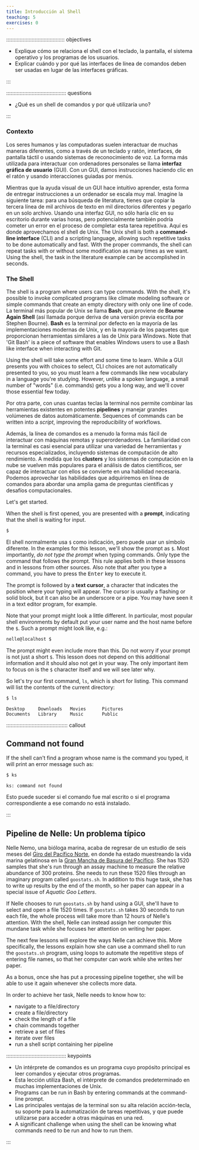 ```yaml
---
title: Introducción al Shell
teaching: 5
exercises: 0
---
```


::::::::::::::::::::::::::::::::::::::: objectives

- Explique cómo se relaciona el shell con el teclado, la pantalla, el sistema operativo y los programas de los usuarios.
- Explicar cuándo y por qué las interfaces de línea de comandos deben ser usadas en lugar de las interfaces gráficas.

:::

:::::::::::::::::::::::::::::::::::::::: questions

- ¿Qué es un shell de comandos y por qué utilizaría uno?

:::

### Contexto

Los seres humanos y las computadoras suelen interactuar de muchas maneras diferentes, como a través de un teclado y ratón, interfaces, de pantalla táctil o usando sistemas de reconocimiento de voz. La forma más utilizada para interactuar con ordenadores personales se llama **interfaz gráfica de usuario** (GUI). Con un GUI, damos instrucciones haciendo clic en el ratón y usando interacciones guiadas por menús.

Mientras que la ayuda visual de un GUI hace intuitivo aprender, esta forma de entregar instrucciones a un ordenador se escala muy mal. Imagine la siguiente tarea: para una búsqueda de literatura, tienes que copiar la tercera línea de mil archivos de texto en mil directorios diferentes y pegarlo en un solo archivo. Usando una interfaz GUI, no sólo haría clic en su escritorio durante varias horas, pero potencialmente también podría cometer un error en el proceso de completar esta tarea repetitiva. Aquí es donde aprovechamos el shell de Unix. The Unix shell is both a **command-line interface** (CLI) and a scripting language, allowing such repetitive tasks to be done automatically and fast. With the proper commands, the shell can repeat tasks with or without some modification as many times as we want. Using the shell, the task in the literature example can be accomplished in seconds.

### The Shell

The shell is a program where users can type commands. With the shell, it's possible to invoke complicated programs like climate modeling software or simple commands that create an empty directory with only one line of code. La terminal más popular de Unix se llama **Bash**, que proviene de **Bourne Again Shell** (así llamada porque deriva de una versión previa escrita por Stephen Bourne). **Bash** es la terminal por defecto en la mayoría de las implementaciones modernas de Unix, y en la mayoría de los paquetes que proporcionan herramientas similares a las de Unix para Windows. Note that 'Git Bash' is a piece of software that enables Windows users to use a Bash like interface when interacting with Git.

Using the shell will take some effort and some time to learn. While a GUI presents you with choices to select, CLI choices are not automatically presented to you, so you must learn a few commands like new vocabulary in a language you're studying. However, unlike a spoken language, a small number of "words" (i.e. commands) gets you a long way, and we'll cover those essential few today.

Por otra parte, con unas cuantas teclas la terminal nos permite combinar las herramientas existentes en potentes **pipelines** y manejar grandes volúmenes de datos automáticamente. Sequences of commands can be written into a *script*, improving the reproducibility of workflows.

Además, la línea de comandos es a menudo la forma más fácil de interactuar con máquinas remotas y superordenadores. La familiaridad con la terminal es casi esencial para utilizar una variedad de herramientas y recursos especializados, incluyendo sistemas de computación de alto rendimiento. A medida que los **clusters** y los sistemas de computación en la nube se vuelven más populares para el análisis de datos científicos, ser capaz de interactuar con ellos se convierte en una habilidad necesaria. Podemos aprovechar las habilidades que adquiriremos en línea de comandos para abordar una amplia gama de preguntas científicas y desafíos computacionales.

Let's get started.

When the shell is first opened, you are presented with a **prompt**, indicating that the shell is waiting for input.

```bash
$
```

El shell normalmente usa `$` como indicación, pero puede usar un símbolo diferente. In the examples for this lesson, we'll show the prompt as `$`. Most importantly, *do not type the prompt* when typing commands. Only type the command that follows the prompt. This rule applies both in these lessons and in lessons from other sources. Also note that after you type a command, you have to press the <kbd>Enter</kbd> key to execute it.

The prompt is followed by a **text cursor**, a character that indicates the position where your typing will appear. The cursor is usually a flashing or solid block, but it can also be an underscore or a pipe. You may have seen it in a text editor program, for example.

Note that your prompt might look a little different. In particular, most popular shell environments by default put your user name and the host name before the `$`. Such a prompt might look like, e.g.:

```bash
nelle@localhost $
```

The prompt might even include more than this. Do not worry if your prompt is not just a short `$`. This lesson does not depend on this additional information and it should also not get in your way. The only important item to focus on is the `$` character itself and we will see later why.

So let's try our first command, `ls`, which is short for listing. This command will list the contents of the current directory:

```bash
$ ls
```

```output
Desktop     Downloads   Movies      Pictures
Documents   Library     Music       Public
```

:::::::::::::::::::::::::::::::::::::::::  callout

## Command not found

If the shell can't find a program whose name is the command you typed, it will print an error message such as:

```bash
$ ks
```

```output
ks: command not found
```

Esto puede suceder si el comando fue mal escrito o si el programa correspondiente a ese comando no está instalado.


:::

## Pipeline de Nelle: Un problema típico

Nelle Nemo, una bióloga marina, acaba de regresar de un estudio de seis meses del [Giro del Pacífico Norte](https://en.wikipedia.org/wiki/North_Pacific_Gyre), en donde ha estado muestreando la vida marina gelatinosa en la [Gran Mancha de Basura del Pacífico](https://en.wikipedia.org/wiki/Great_Pacific_Garbage_Patch). She has 1520 samples that she's run through an assay machine to measure the relative abundance of 300 proteins. She needs to run these 1520 files through an imaginary program called `goostats.sh`. In addition to this huge task, she has to write up results by the end of the month, so her paper can appear in a special issue of *Aquatic Goo Letters*.

If Nelle chooses to run `goostats.sh` by hand using a GUI, she'll have to select and open a file 1520 times. If `goostats.sh` takes 30 seconds to run each file, the whole process will take more than 12 hours of Nelle's attention. With the shell, Nelle can instead assign her computer this mundane task while she focuses her attention on writing her paper.

The next few lessons will explore the ways Nelle can achieve this. More specifically, the lessons explain how she can use a command shell to run the `goostats.sh` program, using loops to automate the repetitive steps of entering file names, so that her computer can work while she writes her paper.

As a bonus, once she has put a processing pipeline together, she will be able to use it again whenever she collects more data.

In order to achieve her task, Nelle needs to know how to:

- navigate to a file/directory
- create a file/directory
- check the length of a file
- chain commands together
- retrieve a set of files
- iterate over files
- run a shell script containing her pipeline



:::::::::::::::::::::::::::::::::::::::: keypoints

- Un intérprete de comandos es un programa cuyo propósito principal es leer comandos y ejecutar otros programas.
- Esta lección utiliza Bash, el intérprete de comandos predeterminado en muchas implementaciones de Unix.
- Programs can be run in Bash by entering commands at the command-line prompt.
- Las principales ventajas de la terminal son su alta relación acción-tecla, su soporte para la automatización de tareas repetitivas, y que puede utilizarse para acceder a otras máquinas en una red.
- A significant challenge when using the shell can be knowing what commands need to be run and how to run them.

:::


